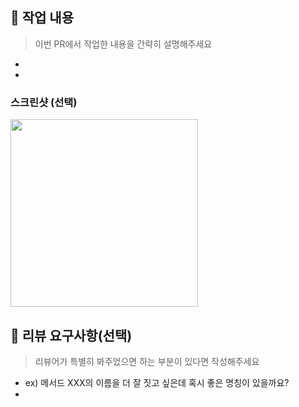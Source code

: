 <!--[#이슈번호] Title
ex) [#1] PR Templete 생성
타이틀 양식 참고하고 지우기 !!-->
## 📝 작업 내용
> 이번 PR에서 작업한 내용을 간략히 설명해주세요

- 
- 

### 스크린샷 (선택)
<img src="" width="300"/>

## 💬 리뷰 요구사항(선택)
> 리뷰어가 특별히 봐주었으면 하는 부분이 있다면 작성해주세요

- ex) 메서드 XXX의 이름을 더 잘 짓고 싶은데 혹시 좋은 명칭이 있을까요?
- 
